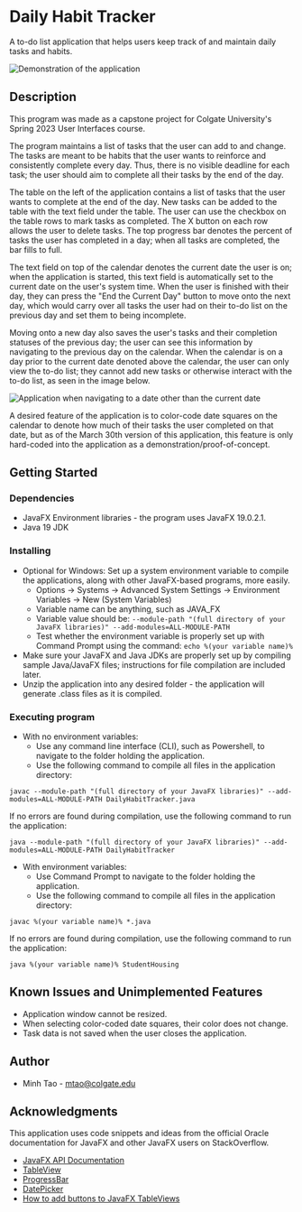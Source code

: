 # Daily Habit Tracker

A to-do list application that helps users keep track of and maintain daily tasks and habits.

![Demonstration of the application](https://i.imgur.com/4cK8LDN.png)

## Description

This program was made as a capstone project for Colgate University's Spring 2023 User Interfaces course.

The program maintains a list of tasks that the user can add to and change. The tasks are meant to be habits that the user wants to reinforce and consistently complete every day. Thus, there is no visible deadline for each task; the user should aim to complete all their tasks by the end of the day. 

The table on the left of the application contains a list of tasks that the user wants to complete at the end of the day. New tasks can be added to the table with the text field under the table. The user can use the checkbox on the table rows to mark tasks as completed. The X button on each row allows the user to delete tasks. The top progress bar denotes the percent of tasks the user has completed in a day; when all tasks are completed, the bar fills to full. 

The text field on top of the calendar denotes the current date the user is on; when the application is started, this text field is automatically set to the current date on the user's system time. When the user is finished with their day, they can press the "End the Current Day" button to move onto the next day, which would carry over all tasks the user had on their to-do list on the previous day and set them to being incomplete. 

Moving onto a new day also saves the user's tasks and their completion statuses of the previous day; the user can see this information by navigating to the previous day on the calendar. When the calendar is on a day prior to the current date denoted above the calendar, the user can only view the to-do list; they cannot add new tasks or otherwise interact with the to-do list, as seen in the image below.

![Application when navigating to a date other than the current date](https://i.imgur.com/nYfPaxh.png)

A desired feature of the application is to color-code date squares on the calendar to denote how much of their tasks the user completed on that date, but as of the March 30th version of this application, this feature is only hard-coded into the application as a demonstration/proof-of-concept.

## Getting Started

### Dependencies

* JavaFX Environment libraries - the program uses JavaFX 19.0.2.1.
* Java 19 JDK

### Installing

* Optional for Windows: Set up a system environment variable to compile the applications, along with other JavaFX-based programs, more easily.
    * Options -> Systems -> Advanced System Settings -> Environment Variables -> New (System Variables)
    * Variable name can be anything, such as JAVA_FX
    * Variable value should be: 
```--module-path "(full directory of your JavaFX libraries)" --add-modules=ALL-MODULE-PATH```
    * Test whether the environment variable is properly set up with Command Prompt using the command: ```echo %(your variable name)%```
* Make sure your JavaFX and Java JDKs are properly set up by compiling sample Java/JavaFX files; instructions for file compilation are included later.
* Unzip the application into any desired folder - the application will generate .class files as it is compiled.

### Executing program

* With no environment variables:
    * Use any command line interface (CLI), such as Powershell, to navigate to the folder holding the application.
    * Use the following command to compile all files in the application directory:
```
javac --module-path "(full directory of your JavaFX libraries)" --add-modules=ALL-MODULE-PATH DailyHabitTracker.java
``` 
If no errors are found during compilation, use the following command to run the application: 
```
java --module-path "(full directory of your JavaFX libraries)" --add-modules=ALL-MODULE-PATH DailyHabitTracker
```  
* With environment variables:
    * Use Command Prompt to navigate to the folder holding the application.
    * Use the following command to compile all files in the application directory:
```
javac %(your variable name)% *.java
```
If no errors are found during compilation, use the following command to run the application:
```
java %(your variable name)% StudentHousing
``` 

## Known Issues and Unimplemented Features

* Application window cannot be resized.
* When selecting color-coded date squares, their color does not change.
* Task data is not saved when the user closes the application.

## Author

* Minh Tao - mtao@colgate.edu

## Acknowledgments

This application uses code snippets and ideas from the official Oracle documentation for JavaFX and other JavaFX users on StackOverflow.
* [JavaFX API Documentation](https://docs.oracle.com/en/java/javase/19/)
* [TableView](https://docs.oracle.com/javafx/2/ui_controls/table-view.htm)
* [ProgressBar](https://docs.oracle.com/javafx/2/ui_controls/progress.htm)
* [DatePicker](https://docs.oracle.com/javase/8/javafx/user-interface-tutorial/date-picker.htm)
* [How to add buttons to JavaFX TableViews](https://stackoverflow.com/questions/29489366/how-to-add-button-in-javafx-table-view)

